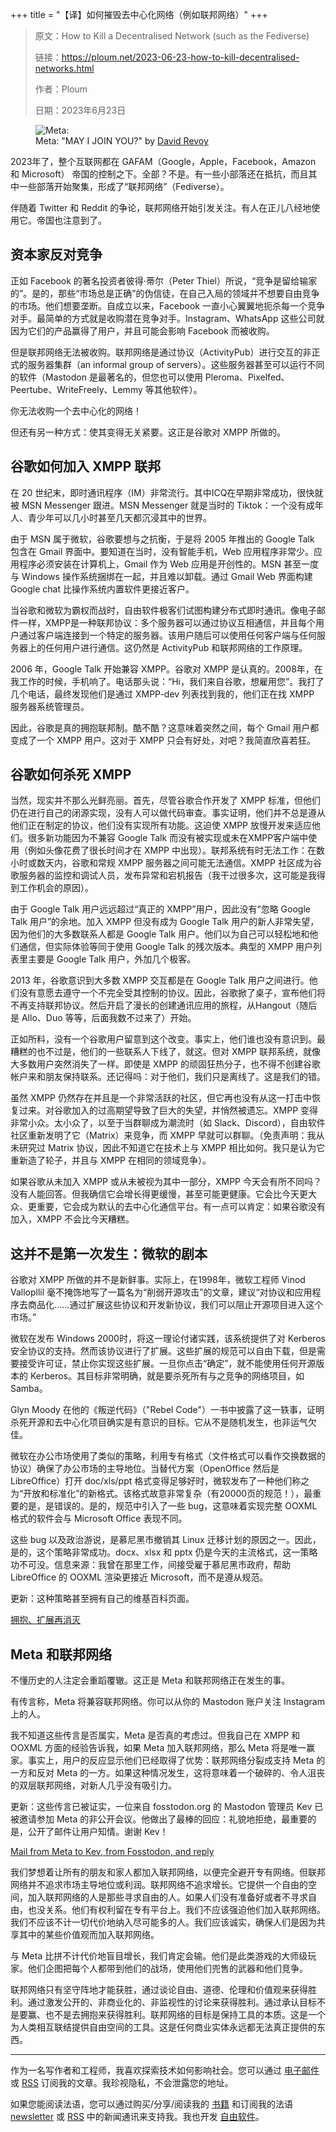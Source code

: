 +++
title = "【译】如何摧毁去中心化网络（例如联邦网络）"
+++

> 原文：How to Kill a Decentralised Network (such as the Fediverse)
> 
> 链接：<https://ploum.net/2023-06-23-how-to-kill-decentralised-networks.html>
> 
> 作者：Ploum
> 
> 日期：2023年6月23日

<figure>
  <img alt="Meta: "MAY I JOIN YOU?" src="https://stockage.framapiaf.org/framapiaf/media_attachments/files/110/583/215/225/403/266/original/7abd28f529cbb631.jpeg" />
  <figcaption>Meta: "MAY I JOIN YOU?" by <a href="https://framapiaf.org/@davidrevoy/110583258129951932">David Revoy</a></figcaption>
</figure>

2023年了，整个互联网都在 GAFAM（Google，Apple，Facebook，Amazon 和 Microsoft） 帝国的控制之下。全部？不是。有一些小部落还在抵抗，而且其中一些部落开始聚集，形成了“联邦网络”（Fediverse）。

伴随着 Twitter 和 Reddit 的争论，联邦网络开始引发关注。有人在正儿八经地使用它。帝国也注意到了。

## 资本家反对竞争

正如 Facebook 的著名投资者彼得·蒂尔（Peter Thiel）所说，“竞争是留给输家的”。是的，那些“市场总是正确”的伪信徒，在自己入局的领域并不想要自由竞争的市场。他们想要垄断。自成立以来，Facebook 一直小心翼翼地扼杀每一个竞争对手。最简单的方式就是收购潜在竞争对手。Instagram、WhatsApp 这些公司就因为它们的产品赢得了用户，并且可能会影响 Facebook 而被收购。

但是联邦网络无法被收购。联邦网络是通过协议（ActivityPub）进行交互的非正式的服务器集群（an informal group of servers）。这些服务器甚至可以运行不同的软件（Mastodon 是最著名的，但您也可以使用 Pleroma、Pixelfed、Peertube、WriteFreely、Lemmy 等其他软件）。

你无法收购一个去中心化的网络！

但还有另一种方式：使其变得无关紧要。这正是谷歌对 XMPP 所做的。

## 谷歌如何加入 XMPP 联邦

在 20 世纪末，即时通讯程序（IM）非常流行。其中ICQ在早期非常成功，很快就被 MSN Messenger 跟进。MSN Messenger 就是当时的 Tiktok：一个没有成年人、青少年可以几小时甚至几天都沉浸其中的世界。

由于 MSN 属于微软，谷歌要想与之抗衡，于是将 2005 年推出的 Google Talk 包含在 Gmail 界面中。要知道在当时，没有智能手机，Web 应用程序非常少。应用程序必须安装在计算机上，Gmail 作为 Web 应用是开创性的。MSN 甚至一度与 Windows 操作系统捆绑在一起，并且难以卸载。通过 Gmail Web 界面构建 Google chat 比操作系统内置软件更接近客户。

当谷歌和微软为霸权而战时，自由软件极客们试图构建分布式即时通讯。像电子邮件一样，XMPP是一种联邦协议：多个服务器可以通过协议互相通信，并且每个用户通过客户端连接到一个特定的服务器。该用户随后可以使用任何客户端与任何服务器上的任何用户进行通信。这仍然是 ActivityPub 和联邦网络的工作原理。

2006 年，Google Talk 开始兼容 XMPP。谷歌对 XMPP 是认真的。2008年，在我工作的时候，手机响了。电话那头说：“Hi，我们来自谷歌，想雇用您”。我打了几个电话，最终发现他们是通过 XMPP-dev 列表找到我的，他们正在找 XMPP 服务器系统管理员。

因此，谷歌是真的拥抱联邦制。酷不酷？这意味着突然之间，每个 Gmail 用户都变成了一个 XMPP 用户。这对于 XMPP 只会有好处，对吧？我简直欣喜若狂。

## 谷歌如何杀死 XMPP

当然，现实并不那么光鲜亮丽。首先，尽管谷歌合作开发了 XMPP 标准，但他们仍在进行自己的闭源实现，没有人可以做代码审查。事实证明，他们并不总是遵从他们正在制定的协议，他们没有实现所有功能。这迫使 XMPP 放慢开发来适应他们。很多新功能因为不兼容 Google Talk 而没有被实现或未在XMPP客户端中使用（例如头像花费了很长时间才在 XMPP 中出现）。联邦系统有时无法工作：在数小时或数天内，谷歌和常规 XMPP 服务器之间可能无法通信。XMPP 社区成为谷歌服务器的监控和调试人员，发布异常和宕机报告（我干过很多次，这可能是我得到工作机会的原因）。

由于 Google Talk 用户远远超过“真正的 XMPP”用户，因此没有“忽略 Google Talk 用户”的余地。加入 XMPP 但没有成为 Google Talk 用户的新人非常失望，因为他们的大多数联系人都是 Google Talk 用户。他们以为自己可以轻松地和他们通信，但实际体验等同于使用 Google Talk 的残次版本。典型的 XMPP 用户列表里主要是 Google Talk 用户，外加几个极客。

2013 年，谷歌意识到大多数 XMPP 交互都是在 Google Talk 用户之间进行。他们没有意愿去遵守一个不完全受其控制的协议。因此，谷歌掀了桌子，宣布他们将不再支持联邦协议。然后开启了漫长的创建通讯应用的旅程，从Hangout（随后是 Allo、Duo 等等，后面我数不过来了）开始。

正如所料，没有一个谷歌用户留意到这个改变。事实上，他们谁也没有意识到。最糟糕的也不过是，他们的一些联系人下线了，就这。但对 XMPP 联邦系统，就像大多数用户突然消失了一样。即使是 XMPP 的顽固狂热分子，也不得不创建谷歌帐户来和朋友保持联系。还记得吗：对于他们，我们只是离线了。这是我们的错。

虽然 XMPP 仍然存在并且是一个非常活跃的社区，但它再也没有从这一打击中恢复过来。对谷歌加入的过高期望导致了巨大的失望，并悄然被遗忘。XMPP 变得非常小众。太小众了，以至于当群聊成为潮流时（如 Slack、Discord），自由软件社区重新发明了它（Matrix）来竞争，而 XMPP 早就可以群聊。（免责声明：我从未研究过 Matrix 协议，因此不知道它在技术上与 XMPP 相比如何。我只是认为它重新造了轮子，并且与 XMPP 在相同的领域竞争）。

如果谷歌从未加入 XMPP 或从未被视为其中一部分，XMPP 今天会有所不同吗？没有人能回答。但我确信它会增长得更缓慢，甚至可能更健康。它会比今天更大众、更重要，它会成为默认的去中心化通信平台。有一点可以肯定：如果谷歌没有加入，XMPP 不会比今天糟糕。

## 这并不是第一次发生：微软的剧本

谷歌对 XMPP 所做的并不是新鲜事。实际上，在1998年，微软工程师 Vinod Vallopllil 毫不掩饰地写了一篇名为“削弱开源攻击”的文章，建议“对协议和应用程序去商品化……通过扩展这些协议和开发新协议，我们可以阻止开源项目进入这个市场。”

微软在发布 Windows 2000时，将这一理论付诸实践，该系统提供了对 Kerberos 安全协议的支持。然而该协议进行了扩展。这些扩展的规范可以自由下载，但是需要接受许可证，禁止你实现这些扩展。一旦你点击“确定”，就不能使用任何开源版本的 Kerberos。其目标非常明确，就是要杀死所有与之竞争的网络项目，如 Samba。

Glyn Moody 在他的《叛逆代码》（"Rebel Code"）一书中披露了这一轶事，证明杀死开源和去中心化项目确实是有意识的目标。它从不是随机发生，也非运气欠佳。

微软在办公市场使用了类似的策略，利用专有格式（文件格式可以看作交换数据的协议）确保了办公市场的主导地位。当替代方案（OpenOffice 然后是 LibreOffice）打开 doc/xls/ppt 格式变得足够好时，微软发布了一种他们称之为“开放和标准化”的新格式。该格式故意非常复杂（有20000页的规范！），最重要的是，是错误的。是的，规范中引入了一些 bug，这意味着实现完整 OOXML 格式的软件会与 Microsoft Office 表现不同。

这些 bug 以及政治游说，是慕尼黑市撤销其 Linux 迁移计划的原因之一。因此，是的，这个策略非常成功。docx、xlsx 和 pptx 仍是今天的主流格式，这一策略功不可没。信息来源：我曾在那里工作，间接受雇于慕尼黑市政府，帮助 LibreOffice 的 OOXML 渲染更接近 Microsoft，而不是遵从规范。

更新：这种策略甚至拥有自己的维基百科页面。

[拥抱、扩展再消灭](https://zh.wikipedia.org/wiki/%E6%8B%A5%E6%8A%B1%E3%80%81%E6%89%A9%E5%B1%95%E5%86%8D%E6%B6%88%E7%81%AD)

## Meta 和联邦网络

不懂历史的人注定会重蹈覆辙。这正是 Meta 和联邦网络正在发生的事。

有传言称，Meta 将兼容联邦网络。你可以从你的 Mastodon 账户关注 Instagram 上的人。

我不知道这些传言是否属实，Meta 是否真的考虑过。但我自己在 XMPP 和 OOXML 方面的经验告诉我，如果 Meta 加入联邦网络，那么 Meta 将是唯一赢家。事实上，用户的反应显示他们已经取得了优势：联邦网络分裂成支持 Meta 的一方和反对 Meta 的一方。如果这种情况发生，这将意味着一个破碎的、令人沮丧的双层联邦网络，对新人几乎没有吸引力。

更新：这些传言已被证实，一位来自 fosstodon.org 的 Mastodon 管理员 Kev 已被邀请参加 Meta 的非公开会议。他做出了最棒的回应：礼貌地拒绝，最重要的是，公开了邮件让用户知情。谢谢 Kev！

[Mail from Meta to Kev, from Fosstodon, and reply](https://fosstodon.org/@kev/110592625692688836)

我们梦想着让所有的朋友和家人都加入联邦网络，以便完全避开专有网络。但联邦网络并不追求市场主导地位或利润。联邦网络不追求增长。它提供一个自由的空间，加入联邦网络的人是那些寻求自由的人。如果人们没有准备好或者不寻求自由，也没关系。他们有权利留在专有平台上。我们不应该强迫他们加入联邦网络。我们不应该不计一切代价地纳入尽可能多的人。我们应该诚实，确保人们是因为共享其中的某些价值观而加入联邦网络。

与 Meta 比拼不计代价地盲目增长，我们肯定会输。他们是此类游戏的大师级玩家。他们企图把每个人都带到他们的战场，使用他们兜售的武器和他们竞争。

联邦网络只有坚守阵地才能获胜，通过谈论自由、道德、伦理和价值观来获得胜利。通过激发公开的、非商业化的、非监视性的讨论来获得胜利。通过承认目标不是要赢、也不是去拥抱来获得胜利。联邦网络的目标是保持工具的本质。这是一个为人类相互联结提供自由空间的工具。这是任何商业实体永远都无法真正提供的东西。

---

作为一名写作者和工程师，我喜欢探索技术如何影响社会。您可以通过 [电子邮件](https://listes.ploum.net/mailman3/postorius/lists/en.listes.ploum.net/) 或 [RSS](https://ploum.net/atom_en.xml) 订阅我的文章。我珍视隐私，不会泄露您的地址。

如果您能阅读法语，您可以通过购买/分享/阅读我的 [书籍](https://ploum.net/livres.html) 和订阅我的法语 [newsletter](https://listes.ploum.net/mailman3/postorius/lists/fr.listes.ploum.net/) 或 [RSS](https://ploum.net/atom_fr.xml) 中的新闻通讯来支持我。我也开发 [自由软件](https://ploum.net/software.html)。
